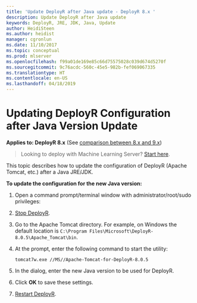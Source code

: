 ```yaml
---
title: 'Update DeployR after Java update - DeployR 8.x '
description: Update DeployR after Java update
keywords: DeployR, JRE, JDK, Java, Update
author: HeidiSteen
ms.author: heidist
manager: cgronlun
ms.date: 11/10/2017
ms.topic: conceptual
ms.prod: mlserver
ms.openlocfilehash: f99a01de169e85c66d75575028c039d674d5270f
ms.sourcegitcommit: 9c76acdc-560c-45e5-982b-fef069067335
ms.translationtype: HT
ms.contentlocale: en-US
ms.lasthandoff: 04/18/2019
---
```

# <a name="updating-deployr-configuration-after-java-version-update"></a>Updating DeployR Configuration after Java Version Update

**Applies to: DeployR 8.x**   (See [comparison between 8.x and 9.x](../whats-new-in-r-server.md#8vs9))

>Looking to deploy with Machine Learning Server? [Start here](../what-is-operationalization.md).

This topic describes how to update the configuration of DeployR (Apache Tomcat, etc.) after a Java JRE/JDK.


**To update the configuration for the new Java version:**

1. Open a command prompt/terminal window with administrator/root/sudo privileges:

1. [Stop DeployR](deployr-common-administration-tasks.md#startstop).

1. Go to the Apache Tomcat directory. For example, on Windows the default location is `C:\Program Files\Microsoft\DeployR-8.0.5\Apache_Tomcat\bin`.

1. At the prompt, enter the following command to start the utility:
   ```NA
   tomcat7w.exe //MS//Apache-Tomcat-for-DeployR-8.0.5
   ```

1. In the dialog, enter the new Java version to be used for DeployR.
 
1. Click **OK** to save these settings.

1. [Restart DeployR](deployr-common-administration-tasks.md#startstop).
 

